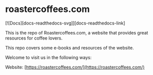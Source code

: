 # roastercoffees.com
[![Docs][docs-readthedocs-svg]][docs-readthedocs-link]

This is the repo of Roastercoffees.com, a website that provides great resources for coffee lovers.

This repo covers some e-books and resources of the website.

Welcome to visit us in the following ways:

Website:  [https://roastercoffees.com/](https://roastercoffees.com/)
